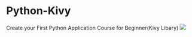 # Python-Kivy
Create your First Python Application Course for Beginner(Kivy Libary)
![](https://th.bing.com/th/id/OIP.2JzFamiVepMP_EvYDR3cYAHaEK?pid=ImgDet&rs=1)

